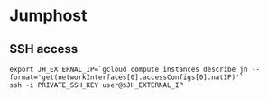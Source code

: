 # Jumphost

## SSH access
```
export JH_EXTERNAL_IP=`gcloud compute instances describe jh --format='get(networkInterfaces[0].accessConfigs[0].natIP)'`
ssh -i PRIVATE_SSH_KEY user@$JH_EXTERNAL_IP
```